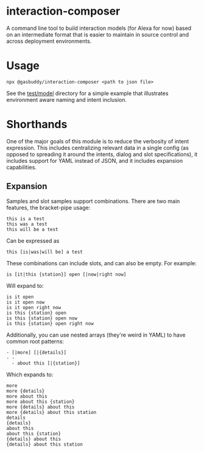 interaction-composer
====================

A command line tool to build interaction models
(for Alexa for now) based on an intermediate
format that is easier to maintain in source
control and across deployment environments.

Usage
=====
```
npx @gasbuddy/interaction-composer <path to json file>
```

See the [test/model](./test/model) directory for a simple example that illustrates environment aware naming
and intent inclusion.

Shorthands
==========

One of the major goals of this module is to reduce the verbosity of intent expression. This includes centralizing relevant data in a single config (as opposed to spreading it around the intents, dialog and slot specifications), it includes support for YAML instead of JSON, and it includes expansion
capabilities.

Expansion
---------

Samples and slot samples support combinations. There are two main features, the bracket-pipe usage:

```
this is a test
this was a test
this will be a test
```

Can be expressed as
```
this [is|was|will be] a test
```

These combinations can include slots, and can also be empty. For example:

```
is [it|this {station}] open [|now|right now]
```

Will expand to:
```
is it open
is it open now
is it open right now
is this {station} open
is this {station} open now
is this {station} open right now
```

Additionally, you can use nested arrays (they're weird in YAML) to have common root patterns:

```
- [|more] [|{details}]
- -
  - about this [|{station}]
```

Which expands to:
```
more
more {details}
more about this
more about this {station}
more {details} about this
more {details} about this station
details
{details}
about this
about this {station}
{details} about this
{details} about this station
```

